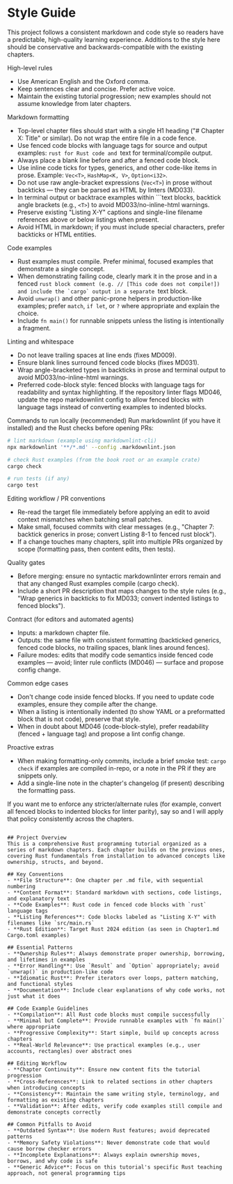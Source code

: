 # Style Guide

This project follows a consistent markdown and code style so readers have a predictable, high-quality learning experience. Additions to the style here should be conservative and backwards-compatible with the existing chapters.

High-level rules
- Use American English and the Oxford comma.
- Keep sentences clear and concise. Prefer active voice.
- Maintain the existing tutorial progression; new examples should not assume knowledge from later chapters.

Markdown formatting
- Top-level chapter files should start with a single H1 heading ("# Chapter X: Title" or similar). Do not wrap the entire file in a code fence.
- Use fenced code blocks with language tags for source and output examples: ```rust for Rust code and ```text for terminal/compile output.
- Always place a blank line before and after a fenced code block.
- Use inline code ticks for types, generics, and other code-like items in prose. Example: `Vec<T>`, `HashMap<K, V>`, `Option<i32>`.
- Do not use raw angle-bracket expressions (`Vec<T>`) in prose without backticks — they can be parsed as HTML by linters (MD033).
- In terminal output or backtrace examples within ```text blocks, backtick angle brackets (e.g., `<T>`) to avoid MD033/no-inline-html warnings.
- Preserve existing "Listing X-Y" captions and single-line filename references above or below listings when present.
- Avoid HTML in markdown; if you must include special characters, prefer backticks or HTML entities.

Code examples
- Rust examples must compile. Prefer minimal, focused examples that demonstrate a single concept.
- When demonstrating failing code, clearly mark it in the prose and in a fenced ```rust block comment (e.g. // [This code does not compile!]) and include the `cargo` output in a separate ```text block.
- Avoid `unwrap()` and other panic-prone helpers in production-like examples; prefer `match`, `if let`, or `?` where appropriate and explain the choice.
- Include `fn main()` for runnable snippets unless the listing is intentionally a fragment.

Linting and whitespace
- Do not leave trailing spaces at line ends (fixes MD009).
- Ensure blank lines surround fenced code blocks (fixes MD031).
- Wrap angle-bracketed types in backticks in prose and terminal output to avoid MD033/no-inline-html warnings.
- Preferred code-block style: fenced blocks with language tags for readability and syntax highlighting. If the repository linter flags MD046, update the repo markdownlint config to allow fenced blocks with language tags instead of converting examples to indented blocks.

Commands to run locally (recommended)
Run markdownlint (if you have it installed) and the Rust checks before opening PRs:

```bash
# lint markdown (example using markdownlint-cli)
npx markdownlint '**/*.md' --config .markdownlint.json

# check Rust examples (from the book root or an example crate)
cargo check

# run tests (if any)
cargo test
```

Editing workflow / PR conventions
- Re-read the target file immediately before applying an edit to avoid context mismatches when batching small patches.
- Make small, focused commits with clear messages (e.g., "Chapter 7: backtick generics in prose; convert Listing 8-1 to fenced rust block").
- If a change touches many chapters, split into multiple PRs organized by scope (formatting pass, then content edits, then tests).

Quality gates
- Before merging: ensure no syntactic markdownlinter errors remain and that any changed Rust examples compile (cargo check).
- Include a short PR description that maps changes to the style rules (e.g., "Wrap generics in backticks to fix MD033; convert indented listings to fenced blocks").

Contract (for editors and automated agents)
- Inputs: a markdown chapter file.
- Outputs: the same file with consistent formatting (backticked generics, fenced code blocks, no trailing spaces, blank lines around fences).
- Failure modes: edits that modify code semantics inside fenced code examples — avoid; linter rule conflicts (MD046) — surface and propose config change.

Common edge cases
- Don't change code inside fenced blocks. If you need to update code examples, ensure they compile after the change.
- When a listing is intentionally indented (to show YAML or a preformatted block that is not code), preserve that style.
- When in doubt about MD046 (code-block-style), prefer readability (fenced + language tag) and propose a lint config change.

Proactive extras
- When making formatting-only commits, include a brief smoke test: `cargo check` if examples are compiled in-repo, or a note in the PR if they are snippets only.
- Add a single-line note in the chapter's changelog (if present) describing the formatting pass.

If you want me to enforce any stricter/alternate rules (for example, convert all fenced blocks to indented blocks for linter parity), say so and I will apply that policy consistently across the chapters.

``` # AI Coding Agent Instructions for Rust Tutorial Project

## Project Overview
This is a comprehensive Rust programming tutorial organized as a series of markdown chapters. Each chapter builds on the previous ones, covering Rust fundamentals from installation to advanced concepts like ownership, structs, and beyond.

## Key Conventions
- **File Structure**: One chapter per .md file, with sequential numbering
- **Content Format**: Standard markdown with sections, code listings, and explanatory text
- **Code Examples**: Rust code in fenced code blocks with `rust` language tags
- **Listing References**: Code blocks labeled as "Listing X-Y" with filenames like `src/main.rs`
- **Rust Edition**: Target Rust 2024 edition (as seen in Chapter1.md Cargo.toml examples)

## Essential Patterns
- **Ownership Rules**: Always demonstrate proper ownership, borrowing, and lifetimes in examples
- **Error Handling**: Use `Result` and `Option` appropriately; avoid `unwrap()` in production-like code
- **Idiomatic Rust**: Prefer iterators over loops, pattern matching, and functional styles
- **Documentation**: Include clear explanations of why code works, not just what it does

## Code Example Guidelines
- **Compilation**: All Rust code blocks must compile successfully
- **Minimal but Complete**: Provide runnable examples with `fn main()` where appropriate
- **Progressive Complexity**: Start simple, build up concepts across chapters
- **Real-World Relevance**: Use practical examples (e.g., user accounts, rectangles) over abstract ones

## Editing Workflow
- **Chapter Continuity**: Ensure new content fits the tutorial progression
- **Cross-References**: Link to related sections in other chapters when introducing concepts
- **Consistency**: Maintain the same writing style, terminology, and formatting as existing chapters
- **Validation**: After edits, verify code examples still compile and demonstrate concepts correctly

## Common Pitfalls to Avoid
- **Outdated Syntax**: Use modern Rust features; avoid deprecated patterns
- **Memory Safety Violations**: Never demonstrate code that would cause borrow checker errors
- **Incomplete Explanations**: Always explain ownership moves, borrows, and why code is safe
- **Generic Advice**: Focus on this tutorial's specific Rust teaching approach, not general programming tips
